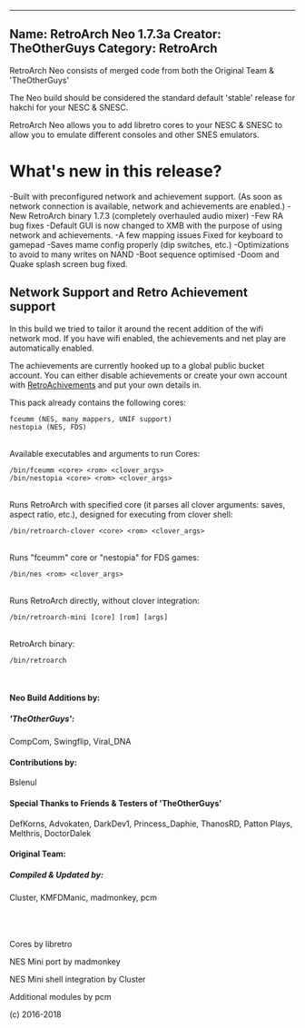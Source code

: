 -----------------------
Name: RetroArch Neo 1.7.3a
Creator: TheOtherGuys
Category: RetroArch
-----------------------

RetroArch Neo consists of merged code from both the Original Team & 'TheOtherGuys'

The Neo build should be considered the standard default 'stable' release for hakchi for your NESC & SNESC.

RetroArch Neo allows you to add libretro cores to your NESC & SNESC to allow you to emulate different consoles and other SNES emulators.

# What's new in this release?

-Built with preconfigured network and achievement support. (As soon as network connection is available, network and achievements are enabled.)
-New RetroArch binary 1.7.3 (completely overhauled audio mixer)
-Few RA bug fixes
-Default GUI is now changed to XMB with the purpose of using network and achievements.
-A few mapping issues Fixed for keyboard to gamepad
-Saves mame config properly (dip switches, etc.)
-Optimizations to avoid to many writes on NAND
-Boot sequence optimised
-Doom and Quake splash screen bug fixed.

## Network Support and Retro Achievement support

In this build we tried to tailor it around the recent addition of the wifi network mod. If you have wifi enabled, the achievements and net play are automatically enabled.

The achievements are currently hooked up to a global public bucket account. You can either disable achievements or create your own account with [RetroAchivements](http://retroachievements.org/) and put your own details in.

This pack already contains the following cores:

```
fceumm (NES, many mappers, UNIF support)
nestopia (NES, FDS)
```

<br>
Available executables and arguments to run Cores:

```
/bin/fceumm <core> <rom> <clover_args>
/bin/nestopia <core> <rom> <clover_args>
```

<br>
Runs RetroArch with specified core (it parses all clover arguments: saves, aspect ratio, etc.), designed for executing from clover shell:

```
/bin/retroarch-clover <core> <rom> <clover_args>
```

<br>
Runs "fceumm" core or "nestopia" for FDS games:

```
/bin/nes <rom> <clover_args>
```

<br>
Runs RetroArch directly, without clover integration:

```
/bin/retroarch-mini [core] [rom] [args]
```

<br>
RetroArch binary:

```
/bin/retroarch
```
<br>

#### **Neo Build Additions by:**
##### 'TheOtherGuys':
CompCom, Swingflip, Viral_DNA

#### **Contributions by:**
Bslenul

#### Special Thanks to Friends & Testers of 'TheOtherGuys'
DefKorns, Advokaten, DarkDev1, Princess_Daphie, ThanosRD, Patton Plays, Melthris, DoctorDalek

#### **Original Team:**
##### Compiled & Updated by:
Cluster, KMFDManic, madmonkey, pcm
<br><br>
<br><br>

Cores by libretro

NES Mini port by madmonkey

NES Mini shell integration by Cluster

Additional modules by pcm

(c) 2016-2018

